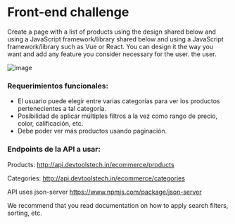 # Front-end challenge

Create a page with a list of products using the design shared below and using a JavaScript framework/library
shared below and using a JavaScript framework/library such as Vue or React. You can
design it the way you want and add any feature you consider necessary for the user.
the user.

![image](https://user-images.githubusercontent.com/34925280/197419796-b784d9d6-385b-49bb-ae9a-00fec4950084.png)

### Requerimientos funcionales:

- El usuario puede elegir entre varias categorías para ver los productos pertenecientes a tal
  categoría.
- Posibilidad de aplicar múltiples filtros a la vez como rango de precio, color, calificación, etc.
- Debe poder ver más productos usando paginación.

### Endpoints de la API a usar:

Products: http://api.devtoolstech.in/ecommerce/products

Categories: http://api.devtoolstech.in/ecommerce/categories

API uses json-server https://www.npmjs.com/package/json-server

We recommend that you read
documentation on how to apply search filters, sorting, etc.
